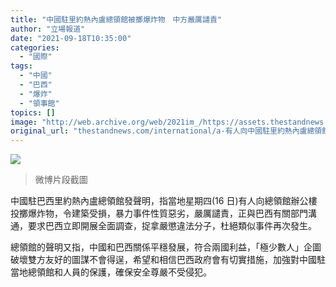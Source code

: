 ```yaml
---
title: "中國駐里約熱內盧總領館被擲爆炸物　中方嚴厲譴責"
author: "立場報道"
date: "2021-09-18T10:35:00"
categories:
  - "國際"
tags:
  - "中國"
  - "巴西"
  - "爆炸"
  - "領事館"
topics: []
image: "http://web.archive.org/web/2021im_/https://assets.thestandnews.com/media/photos/bomberman-01.png"
original_url: "thestandnews.com/international/a-有人向中國駐里約熱內盧總領館掟爆炸物-中方嚴厲譴責"
---
```

![](http://web.archive.org/web/2021im_/https://assets.thestandnews.com/media/photos/bomberman-01.png)
> 微博片段截圖

中國駐巴西里約熱內盧總領館發聲明，指當地星期四(16 日)有人向總領館辦公樓投擲爆炸物，令建築受損，暴力事件性質惡劣，嚴厲譴責，正與巴西有關部門溝通，要求巴西立即開展全面調查，捉拿嚴懲違法分子，杜絕類似事件再次發生。

總領館的聲明又指，中國和巴西關係平穩發展，符合兩國利益，「極少數人」企圖破壞雙方友好的圖謀不會得逞，希望和相信巴西政府會有切實措施，加強對中國駐當地總領館和人員的保護，確保安全尊嚴不受侵犯。